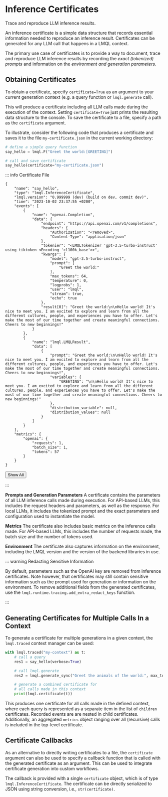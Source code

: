 # Inference Certificates

<div class="subtitle">Trace and reproduce LLM inference results.</div>

An inference certificate is a simple data structure that records essential information needed to reproduce an inference result. Certificates can be generated for any LLM call that happens in a LMQL context.

The primary use case of certificates is to provide a way to document, trace and reproduce LLM inference results by recording the *exact (tokenized) prompts* and information on the *environment and generation parameters*.


## Obtaining Certificates

To obtain a certificate, specify `certificate=True` as an argument to your current generation context (e.g. a query function or `lmql.generate` call). 

This will produce a certificate including all LLM calls made during the execution of the context. Setting `certificate=True` just prints the resulting data structure to the console. To save the certificate to a file, specify a path as the `certificate` argument. 

To illustrate, consider the following code that produces a certificate and saves it to the file `my-certificate.json` in the current working directory:

```python
# define a simple query function
say_hello = lmql.F("Greet the world:[GREETING]")

# call and save certificate
say_hello(certificate="my-certificate.json")
```

::: info Certificate File

```truncated
{
    "name": "say_hello",
    "type": "lmql.InferenceCertificate",
    "lmql.version": "0.999999 (dev) (build on dev, commit dev)",
    "time": "2023-10-02 23:37:55 +0200",
    "events": [
        {
            "name": "openai.Completion",
            "data": {
                "endpoint": "https://api.openai.com/v1/completions",
                "headers": {
                    "Authorization": "<removed>",
                    "Content-Type": "application/json"
                },
                "tokenier": "<LMQLTokenizer 'gpt-3.5-turbo-instruct' using tiktoken <Encoding 'cl100k_base'>>",
                "kwargs": {
                    "model": "gpt-3.5-turbo-instruct",
                    "prompt": [
                        "Greet the world:"
                    ],
                    "max_tokens": 64,
                    "temperature": 0,
                    "logprobs": 1,
                    "user": "lmql",
                    "stream": true,
                    "echo": true
                },
                "result[0]": "Greet the world:\n\nHello world! It's nice to meet you. I am excited to explore and learn from all the different cultures, people, and experiences you have to offer. Let's make the most of our time together and create meaningful connections. Cheers to new beginnings!"
            }
        },
        {
            "name": "lmql.LMQLResult",
            "data": [
                {
                    "prompt": "Greet the world:\n\nHello world! It's nice to meet you. I am excited to explore and learn from all the different cultures, people, and experiences you have to offer. Let's make the most of our time together and create meaningful connections. Cheers to new beginnings!",
                    "variables": {
                        "GREETING": "\n\nHello world! It's nice to meet you. I am excited to explore and learn from all the different cultures, people, and experiences you have to offer. Let's make the most of our time together and create meaningful connections. Cheers to new beginnings!"
                    },
                    "distribution_variable": null,
                    "distribution_values": null
                }
            ]
        }
    ],
    "metrics": {
        "openai": {
            "requests": 1,
            "batch_size": 1,
            "tokens": 57
        }
    }
}
```

<button class="btn expand" onclick="this.parentElement.classList.toggle('show')">
    Show All
</button>

:::

**Prompts and Generation Parameters** A certificate contains the parameters of all LLM inference calls made during execution. For API-based LLMs, this includes the request headers and parameters, as well as the response. For local LLMs, it includes the tokenized prompt and the exact parameters and configuration used to instantiate the model.  

**Metrics** The certificate also includes basic metrics on the inference calls made. For API-based LLMs, this includes the number of requests made, the batch size and the number of tokens used.

**Environment** The certificate also captures information on the environment, including the LMQL version and the version of the backend libraries in use.

::: warning Redacting Sensitive Information

By default, parameters such as the OpenAI key are removed from inference certificates. Note however, that certificates may still contain sensitive information such as the prompt used for generation or information on the environment. To remove additional fields from the generated certificates, use the `lmql.runtime.tracing.add_extra_redact_keys` function.

:::

## Generating Certificates for Multiple Calls In a Context

To generate a certificate for multiple generations in a given context, the `lmql.traced` context manager can be used:

```python
with lmql.traced("my-context") as t:
    # call a query 
    res1 = say_hello(verbose=True)

    # call lmql.generate
    res2 = lmql.generate_sync("Greet the animals of the world:", max_tokens=10, verbose=True)

    # generate a combined certificate for
    # all calls made in this context
    print(lmql.certificate(t))
```

This produces one certificate for all calls made in the defined context, where each query is represented as a separate item in the list of `children` certificates. Recorded events are are nested in child certificates. Additionally, an aggregated `metrics` object ranging over all (recursive) calls is included in the top-level certificate.

## Certificate Callbacks

As an alternative to directly writing certificates to a file, the `certificate` argument can also be used to specify a callback function that is called with the generated certificate as an argument. This can be used to integrate certificate generation into custom workflows.

The callback is provided with a single `certificate` object, which is of type `lmql.InferenceCertificate`. The certificate can be directly serialized to JSON using string conversion, i.e., `str(certificate)`.